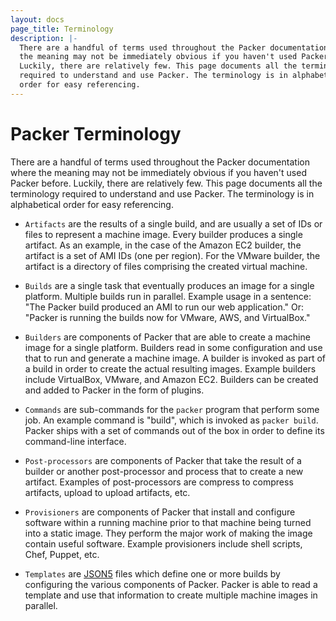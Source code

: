 ```yaml
---
layout: docs
page_title: Terminology
description: |-
  There are a handful of terms used throughout the Packer documentation where
  the meaning may not be immediately obvious if you haven't used Packer before.
  Luckily, there are relatively few. This page documents all the terminology
  required to understand and use Packer. The terminology is in alphabetical
  order for easy referencing.
---
```


# Packer Terminology

There are a handful of terms used throughout the Packer documentation where the
meaning may not be immediately obvious if you haven't used Packer before.
Luckily, there are relatively few. This page documents all the terminology
required to understand and use Packer. The terminology is in alphabetical order
for easy referencing.

- `Artifacts` are the results of a single build, and are usually a set of IDs or
  files to represent a machine image. Every builder produces a single artifact.
  As an example, in the case of the Amazon EC2 builder, the artifact is a set of
  AMI IDs (one per region). For the VMware builder, the artifact is a directory
  of files comprising the created virtual machine.

- `Builds` are a single task that eventually produces an image for a single
  platform. Multiple builds run in parallel. Example usage in a sentence: "The
  Packer build produced an AMI to run our web application." Or: "Packer is
  running the builds now for VMware, AWS, and VirtualBox."

- `Builders` are components of Packer that are able to create a machine image
  for a single platform. Builders read in some configuration and use that to run
  and generate a machine image. A builder is invoked as part of a build in order
  to create the actual resulting images. Example builders include VirtualBox,
  VMware, and Amazon EC2. Builders can be created and added to Packer in the
  form of plugins.

- `Commands` are sub-commands for the `packer` program that perform some job. An
  example command is "build", which is invoked as `packer build`. Packer ships
  with a set of commands out of the box in order to define its command-line
  interface.

- `Post-processors` are components of Packer that take the result of a builder
  or another post-processor and process that to create a new artifact. Examples
  of post-processors are compress to compress artifacts, upload to upload
  artifacts, etc.

- `Provisioners` are components of Packer that install and configure software
  within a running machine prior to that machine being turned into a static
  image. They perform the major work of making the image contain useful
  software. Example provisioners include shell scripts, Chef, Puppet, etc.

- `Templates` are [JSON5](http://json5.org) files which define one or more builds by configuring the
  various components of Packer. Packer is able to read a template and use that
  information to create multiple machine images in parallel.
